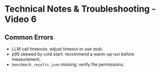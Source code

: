 # Technical Notes & Troubleshooting - Video 6

## Common Errors

- LLM call timeouts: adjust timeout or use stub.
- p95 skewed by cold start: recommend a warm-up run before measurement.
- `benchmark_results.json` missing: verify file permissions.
